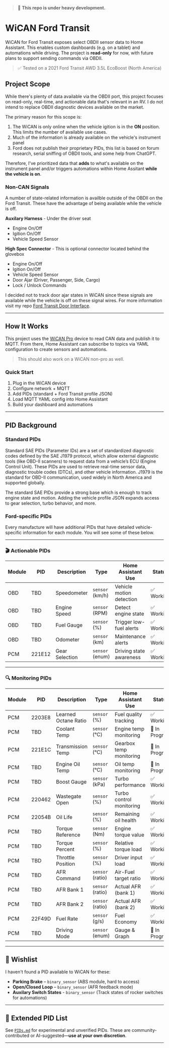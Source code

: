 > 🚧 **This repo is under heavy development.**

# WiCAN Ford Transit

WiCAN for Ford Transit exposes select OBDII sensor data to Home Assistant. This enables custom dashboards (e.g. on a tablet) and automations while driving. The project is **read-only** for now, with future plans to support sending commands via OBDII.

> ✅ Tested on a 2021 Ford Transit AWD 3.5L EcoBoost (North America)

## Project Scope
While there's plenty of data available via the OBDII port, this project focuses on read-only, real-time, and actionable data that's relevant in an RV.  I do not intend to replace OBDII diagnostic devices available on the market.

The primary reason for this scope is:

1) The WiCAN is only online when the vehicle igition is in the **ON** position.  This limits the number of available use cases.
2) Much of the information is already available on the vehicle's instrument panel
3) Ford does not publish their proprietary PIDs, this list is based on forum research, serial sniffing of OBDII tools, and some help from ChatGPT.

Therefore, I've prioritized data that **adds** to what's available on the instrument panel and/or triggers automations within Home Assitant **while the vehicle is on**.

### Non-CAN Signals
A number of state-related information is availble outside of the OBDII on the Ford Transit.  These have the advantage of being available while the vehicle is off.  

**Auxilary Harness** - Under the driver seat
- Engine On/Off
- Igition On/Off
- Vehicle Speed Sensor

**High Spec Connector** - This is optional connector located behind the glovebox
- Engine On/Off
- Igition On/Off
- Vehicle Speed Sensor
- Door Ajar (Driver, Passenger, Side, Cargo)
- Lock / Unlock Commands

I decided not to track door ajar states in WiCAN since these signals are available while the vehicle is off on these signal wires.  For more information visit my repo [Ford Transit Door Interface](https://github.com/anthonysecco/ford-transit-door-interface).

---

## How It Works

This project uses the [WiCAN Pro](https://github.com/meatpiHQ/wican-fw) device to read CAN data and publish it to MQTT. From there, Home Assistant can subscribe to topics via YAML configuration to create sensors and automations.

> This should also work on a WiCAN non-pro as well.

### Quick Start

1. Plug in the WiCAN device
2. Configure network + MQTT
3. Add PIDs (standard + Ford Transit profile JSON)
4. Load MQTT YAML config into Home Assistant
5. Build your dashboard and automations

---

## PID Background

### Standard PIDs

Standard SAE PIDs (Parameter IDs) are a set of standardized diagnostic codes defined by the SAE J1979 protocol, which allow external diagnostic tools (like OBD-II scanners) to request data from a vehicle’s ECU (Engine Control Unit). These PIDs are used to retrieve real-time sensor data, diagnostic trouble codes (DTCs), and other vehicle information.  J1979 is the standard for OBD-II communication, used widely in North America and supported globally.

The standard SAE PIDs provide a strong base which is enough to track engine state and motion. Adding the vehicle profile JSON expands access to gear selection, turbo behavior, and more.

### Ford-specific PIDs

Every manufacture will have additional PIDs that have detailed vehicle-specific information for each module.  You will see some of these below.

---

### 🎬 Actionable PIDs

| Module | PID | Description    | Type            | Home Assistant Use       | Status    |
| ------ | --- | -------------- | --------------- | ------------------------ | --------- |
| OBD    | TBD | Speedometer    | `sensor` (km/h) | Vehicle motion detection | ✅ Working |
| OBD    | TBD | Engine Speed   | `sensor` (RPM)  | Detect engine state      | ✅ Working |
| OBD    | TBD | Fuel Gauge     | `sensor` (%)    | Trigger low-fuel alerts  | ✅ Working |
| OBD    | TBD | Odometer       | `sensor` (km)   | Maintenance alerts       | ✅ Working |
| PCM    | 221E12 | Gear Selection | `sensor` (enum) | Driving state awareness  | ✅ Working |

---

### 🔍 Monitoring PIDs

| Module | PID | Description          | Type             | Home Assistant Use       | Status    |
| ------ | --- | -------------------- | ---------------- | ------------------------ | --------- |
| PCM    | 2203E8| Learned Octane Ratio | `sensor` (%)     | Fuel quality tracking    | ✅ Working |
| PCM    | TBD | Coolant Temp         | `sensor` (°C)    | Engine temp monitoring   | 🚧 In Progress |
| PCM    | 221E1C | Transmission Temp    | `sensor` (°C)    | Gearbox temp monitoring  | 🚧 In Progress |
| PCM    | TBD | Engine Oil Temp      | `sensor` (°C)    | Oil temp monitoring      | 🚧 In Progress |
| PCM    | TBD | Boost Gauge          | `sensor` (kPa)   | Turbo performance        | ✅ Working |
| PCM    | 220462 | Wastegate Open       | `sensor` (%)     | Turbo control monitoring | ✅ Working |
| PCM    | 22054B | Oil Life             | `sensor` (%)     | Remaining oil health     | ✅ Working |
| PCM    | TBD | Torque Reference     | `sensor` (Nm)    | Engine torque value      | ✅ Working |
| PCM    | TBD | Torque Percent       | `sensor` (%)     | Relative torque load     | ✅ Working |
| PCM    | TBD | Throttle Position    | `sensor` (%)     | Driver input load        | ✅ Working |
| PCM    | TBD | AFR Command          | `sensor` (ratio) | Air-Fuel target ratio    | ✅ Working |
| PCM    | TBD | AFR Bank 1           | `sensor` (ratio) | Actual AFR (bank 1)      | ✅ Working |
| PCM    | TBD | AFR Bank 2           | `sensor` (ratio) | Actual AFR (bank 2)      | ✅ Working |
| PCM    | 22F49D | Fuel Rate          | `sensor` (g/s) | Fuel Economy     | ✅ Working |
| PCM    | TBD | Driving Mode         | `sensor` (enum) | Gauge & Graph      | 🚧 In Progress |

---

## 💪 Wishlist
I haven't found a PID available to WiCAN for these:

* **Parking Brake** – `binary_sensor` (ABS module, hard to access)
* **Open/Closed Loop** – `binary_sensor` (AFR feedback mode)
* **Auxilary Switch States** - `binary_sensor` (Track states of rocker switches for automations)

---

## 📁 Extended PID List

See [`PIDs.md`](https://github.com/anthonysecco/WiCAN-Ford-Transit/blob/main/PIDs.md) for experimental and unverified PIDs. These are community-contributed or AI-suggested—**use at your own discretion**.

---
